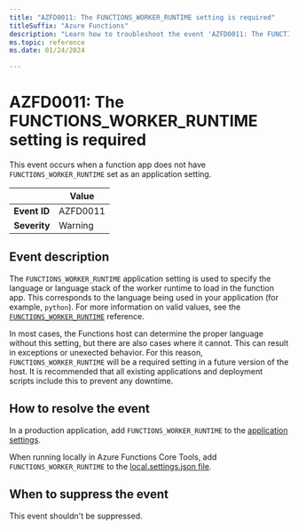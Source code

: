 ```yaml
---
title: "AZFD0011: The FUNCTIONS_WORKER_RUNTIME setting is required"
titleSuffix: "Azure Functions"
description: "Learn how to troubleshoot the event 'AZFD0011: The FUNCTIONS_WORKER_RUNTIME setting is required' in Azure Functions."
ms.topic: reference
ms.date: 01/24/2024

---
```


# AZFD0011: The FUNCTIONS_WORKER_RUNTIME setting is required

This event occurs when a function app does not have `FUNCTIONS_WORKER_RUNTIME` set as an application setting.

| | Value |
|-|-|
| **Event ID** |AZFD0011|
| **Severity** |Warning|

## Event description

The `FUNCTIONS_WORKER_RUNTIME` application setting is used to specify the language or language stack of the worker runtime to load in the function app. This corresponds to the language being used in your application (for example, `python`). For more information on valid values, see the [`FUNCTIONS_WORKER_RUNTIME`](../../functions-app-settings#functions_worker_runtime) reference.

In most cases, the Functions host can determine the proper language without this setting, but there are also cases where it cannot. This can result in exceptions or unexected behavior. For this reason, `FUNCTIONS_WORKER_RUNTIME` will be a required setting in a future version of the host. It is recommended that all existing applications and deployment scripts include this to prevent any downtime.

## How to resolve the event

In a production application, add `FUNCTIONS_WORKER_RUNTIME` to the [application settings](../../functions-how-to-use-azure-function-app-settings).

When running locally in Azure Functions Core Tools, add `FUNCTIONS_WORKER_RUNTIME` to the [local.settings.json file](../../functions-develop-local#local-settings-file).

## When to suppress the event

This event shouldn't be suppressed.
